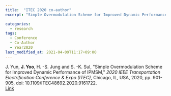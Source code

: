 ```yaml
---
title:  "ITEC 2020 co-author"
excerpt: "Simple Overmodulation Scheme for Improved Dynamic Performance of IPMSM."

categories:
  - research
tags:
  - Conference
  - Co-Author
  - Year2020
last_modified_at: 2021-04-09T11:17+09:00
---
```


J. Yun, **J. Yoo**, H. -S. Jung and S. -K. Sul, "Simple Overmodulation Scheme for Improved Dynamic Performance of IPMSM," *2020 IEEE Transportation Electrification Conference & Expo (ITEC)*, Chicago, IL, USA, 2020, pp. 901-905, doi: 10.1109/ITEC48692.2020.9161722.  
[Link](https://ieeexplore.ieee.org/document/9161722)
